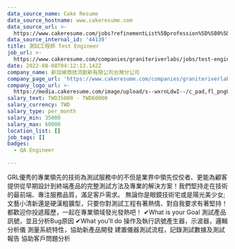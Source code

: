 ```yaml
---
data_source_name: Cake Resume
data_source_hostname: www.cakeresume.com
data_source_url: >-
  https://www.cakeresume.com/jobs?refinementList%5Bprofession%5D%5B0%5D=engineering_qa-engineer&refinementList%5Bsalary_type%5D=per_month&refinementList%5Bsalary_currency%5D=TWD&range%5Bsalary_range%5D%5Bmax%5D=600000
data_source_internal_id: '44139'
title: 測試工程師 Test Engineer
job_url: >-
  https://www.cakeresume.com/companies/graniteriverlabs/jobs/test-engineer-5cb8a1
date: 2022-08-08T04:12:13.142Z
company_name: 新加坡商技流創新有限公司台灣分公司
company_page_url: 'https://www.cakeresume.com/companies/graniteriverlabs'
company_logo_url: >-
  https://media.cakeresume.com/image/upload/s--wxrnLdwI--/c_pad,fl_png8,h_200,w_200/v1659930235/j0uzdsdc7evzc2gure5m.png
salary_text: TWD35000 - TWD60000
salary_currency: TWD
salary_type: per_month
salary_min: 35000
salary_max: 60000
location_list: []
job_tags: []
badges:
  - QA Engineer

---
```


GRL優秀的專業領先的技術為測試服務中的不但是業界中領先佼佼者、更能為顧客提供從早期設計到終端產品的完整測試方法及專業的解決方案！我們堅持走在技術的最前端、專注服務品質，滿足客戶需求。 無論你是眼鏡技術宅或是陽光美少女; 文藝小清新還是硬漢粗獷型，只要你對測試工程有著熱情、對自我要求有著堅持！都歡迎你投遞履歷，一起在專業領域發光發熱吧！ ✔What is your Goal 測試產品訊號，並且分析Bug原因 ✔What you’ll do 操作及執行訊號產生器，示波器，邏輯分析儀 測量系統特性，協助新產品開發 建置儀器測試流程，記錄測試數據及測試報告 協助客戶問題分析